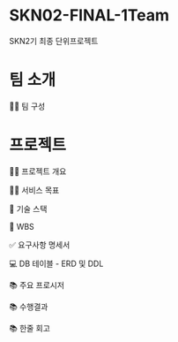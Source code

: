 # SKN02-FINAL-1Team
SKN2기 최종 단위프로젝트


#  팀 소개
👩‍🏫 팀 구성


#  프로젝트


👨‍🏫 프로젝트 개요


👩‍🏫 서비스 목표


🔨 기술 스택


📝 WBS


✅ 요구사항 명세서


💻 DB 테이블 - ERD 및 DDL


📚 주요 프로시저


📚 수행결과


📚 한줄 회고
